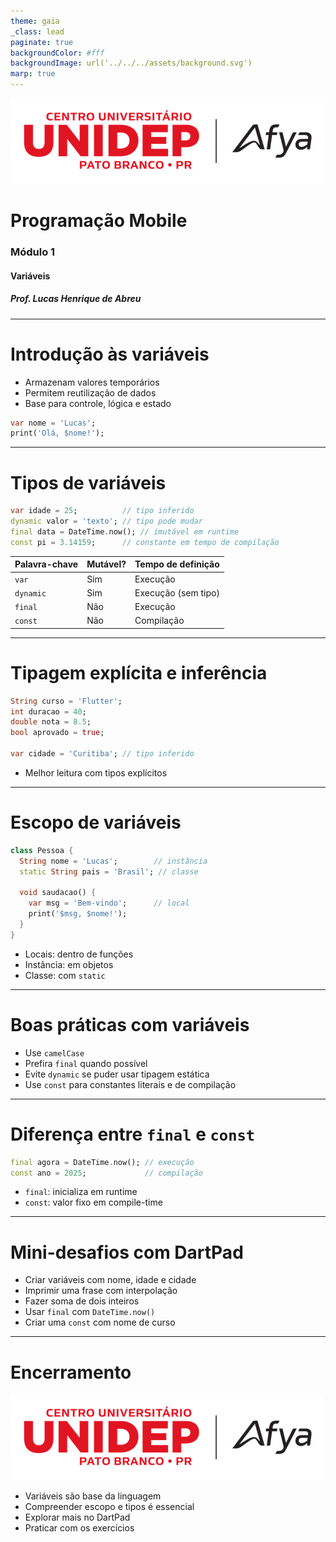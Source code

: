 ```yaml
---
theme: gaia
_class: lead
paginate: true
backgroundColor: #fff
backgroundImage: url('../../../assets/background.svg')
marp: true
---
```


![bg left:40% 80%](../../../assets/logo.png)

# **Programação Mobile**
### Módulo 1
#### Variáveis
##### Prof. Lucas Henrique de Abreu

---

# Introdução às variáveis

- Armazenam valores temporários
- Permitem reutilização de dados
- Base para controle, lógica e estado

```dart
var nome = 'Lucas';
print('Olá, $nome!');
```

---

# Tipos de variáveis

```dart
var idade = 25;          // tipo inferido
dynamic valor = 'texto'; // tipo pode mudar
final data = DateTime.now(); // imutável em runtime
const pi = 3.14159;      // constante em tempo de compilação
```

| Palavra-chave | Mutável? | Tempo de definição |
|---------------|----------|---------------------|
| `var`         | Sim      | Execução            |
| `dynamic`     | Sim      | Execução (sem tipo) |
| `final`       | Não      | Execução            |
| `const`       | Não      | Compilação          |

---

# Tipagem explícita e inferência

```dart
String curso = 'Flutter';
int duracao = 40;
double nota = 8.5;
bool aprovado = true;

var cidade = 'Curitiba'; // tipo inferido
```

- Melhor leitura com tipos explícitos

---

# Escopo de variáveis

```dart
class Pessoa {
  String nome = 'Lucas';        // instância
  static String pais = 'Brasil'; // classe

  void saudacao() {
    var msg = 'Bem-vindo';      // local
    print('$msg, $nome!');
  }
}
```

- Locais: dentro de funções
- Instância: em objetos
- Classe: com `static`

---

# Boas práticas com variáveis

- Use `camelCase`
- Prefira `final` quando possível
- Evite `dynamic` se puder usar tipagem estática
- Use `const` para constantes literais e de compilação

---

# Diferença entre `final` e `const`

```dart
final agora = DateTime.now(); // execução
const ano = 2025;             // compilação
```

- `final`: inicializa em runtime
- `const`: valor fixo em compile-time

---

# Mini-desafios com DartPad

- Criar variáveis com nome, idade e cidade
- Imprimir uma frase com interpolação
- Fazer soma de dois inteiros
- Usar `final` com `DateTime.now()`
- Criar uma `const` com nome de curso

---

# Encerramento

![bg left:40% 80%](../../../assets/logo.png)

- Variáveis são base da linguagem
- Compreender escopo e tipos é essencial
- Explorar mais no DartPad
- Praticar com os exercícios